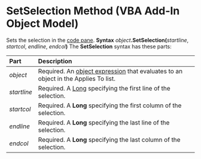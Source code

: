 
# SetSelection Method (VBA Add-In Object Model)



Sets the selection in the [code pane](b8bdf64f-5920-1ae9-16d0-b26d09524a30.md).
 **Syntax**
 _object_**.SetSelection(**_startline_, _startcol_, _endline_, _endcol_**)**
The  **SetSelection** syntax has these parts:


|**Part**|**Description**|
|:-----|:-----|
| _object_|Required. An [object expression](b8bdf64f-5920-1ae9-16d0-b26d09524a30.md) that evaluates to an object in the Applies To list.|
| _startline_|Required. A [Long](b8bdf64f-5920-1ae9-16d0-b26d09524a30.md) specifying the first line of the selection.|
| _startcol_|Required. A  **Long** specifying the first column of the selection.|
| _endline_|Required. A  **Long** specifying the last line of the selection.|
| _endcol_|Required. A  **Long** specifying the last column of the selection.|
